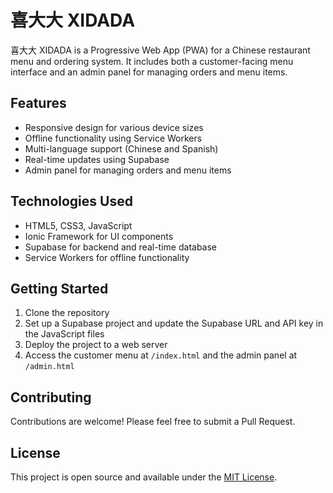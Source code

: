 # 喜大大 XIDADA

喜大大 XIDADA is a Progressive Web App (PWA) for a Chinese restaurant menu and ordering system. It includes both a customer-facing menu interface and an admin panel for managing orders and menu items.

## Features

- Responsive design for various device sizes
- Offline functionality using Service Workers
- Multi-language support (Chinese and Spanish)
- Real-time updates using Supabase
- Admin panel for managing orders and menu items

## Technologies Used

- HTML5, CSS3, JavaScript
- Ionic Framework for UI components
- Supabase for backend and real-time database
- Service Workers for offline functionality

## Getting Started

1. Clone the repository
2. Set up a Supabase project and update the Supabase URL and API key in the JavaScript files
3. Deploy the project to a web server
4. Access the customer menu at `/index.html` and the admin panel at `/admin.html`

## Contributing

Contributions are welcome! Please feel free to submit a Pull Request.

## License

This project is open source and available under the [MIT License](LICENSE).
